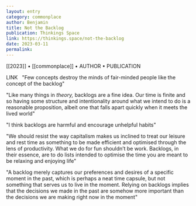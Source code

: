 ```yaml
---
layout: entry
category: commonplace
author: Benjamin
title: Not the Backlog
publication: Thinkings Space
link: https://thinkings.space/not-the-backlog
date: 2023-03-11
permalink:
---
```


[[2023]] • [[commonplace]] • AUTHOR • PUBLICATION

LINK
 
"Few concepts destroy the minds of fair-minded people like the concept of the backlog"

"Like many things in *theory,* backlogs are a fine idea. Our time is finite and so having some structure and intentionality around what we intend to do is a reasonable proposition, albeit one that falls apart quickly when it meets the lived world"

"I think backlogs are harmful and encourage unhelpful habits"

"We should resist the way capitalism makes us inclined to treat our leisure and rest time as something to be made efficient and optimised through the lens of productivity. What we do for fun shouldn’t be work. Backlogs, in their essence, are to do lists intended to optimise the time you are meant to be relaxing and enjoying life"

"A backlog merely captures our preferences and desires of a specific moment in the past, which is perhaps a neat time capsule, but not something that serves us to live in the moment. Relying on backlogs implies that the decisions we made in the past are somehow more important than the decisions we are making right now in the moment"
